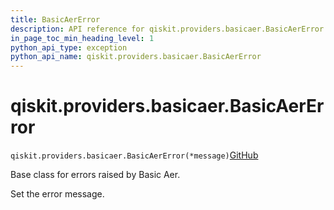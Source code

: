```yaml
---
title: BasicAerError
description: API reference for qiskit.providers.basicaer.BasicAerError
in_page_toc_min_heading_level: 1
python_api_type: exception
python_api_name: qiskit.providers.basicaer.BasicAerError
---
```


<span id="qiskit-providers-basicaer-basicaererror" />

# qiskit.providers.basicaer.BasicAerError

<span id="qiskit.providers.basicaer.BasicAerError" />

`qiskit.providers.basicaer.BasicAerError(*message)`[GitHub](https://github.com/qiskit/qiskit/tree/stable/0.44/qiskit/providers/basicaer/exceptions.py "view source code")

Base class for errors raised by Basic Aer.

Set the error message.

